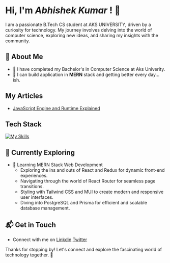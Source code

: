 # Hi, I'm *Abhishek Kumar* ! 👋

I am a passionate B.Tech CS student at AKS UNIVERSITY, driven by a curiosity for technology. My journey involves delving into the world of computer science, exploring new ideas, and sharing my insights with the community.


## 🚀 About Me

- 🔭 I have completed my Bachelor's in Computer Science at Aks Univerity.
- 📝 I can build application in **MERN** stack and getting better every day... ish.
<!--
- 🌐 Proud member of the [Hackernoon Blogging Fellowship](https://hackernoon.com/), contributing to the tech community.
- ✍️ Content Writer at [freeCodeCamp](https://www.freecodecamp.org/), gearing up to share valuable insights with the global coding community.
-->
## My Articles
- [JavaScript Engine and Runtime Explained](https://www.freecodecamp.org/news/javascript-engine-and-runtime-explained/)


## Tech Stack
[![My Skills](https://skillicons.dev/icons?i=react,redux,,atom,html,css,java,js,,express,mongodb,nodejs,postgres,prisma,git,docker,postman)](https://skillicons.dev)

## 🌱 Currently Exploring

- 🚀 Learning MERN Stack Web Development
  - Exploring the ins and outs of React and Redux for dynamic front-end experiences.
  - Navigating through the world of React Router for seamless page transitions.
  - Styling with Tailwind CSS and MUI to create modern and responsive user interfaces.
  - Diving into PostgreSQL and Prisma for efficient and scalable database management.

 
## 📬 Get in Touch

- Connect with me on [Linkdin](https://www.linkedin.com/in/abhishek1701/)
                     [Twitter](https://twitter.com/abhishekkp1721)

Thanks for stopping by! Let's connect and explore the fascinating world of technology together. 🚀



<!--

Here are some ideas to get you started:

- 🔭 I’m currently working on ...
- 🌱 I’m currently learning ...
- 👯 I’m looking to collaborate on ...
- 🤔 I’m looking for help with ...
- 💬 Ask me about ...
- 📫 How to reach me: ...
- 😄 Pronouns: ...
- ⚡ Fun fact: ...
-->
